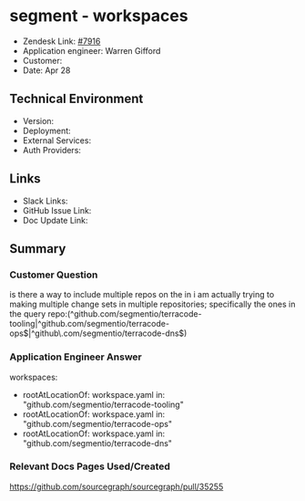 
# segment - workspaces <!-- Ticket Title  Hint: include keywords to make it searchable -->

- Zendesk Link: [#7916](https://sourcegraph.zendesk.com/agent/tickets/7916)
- Application engineer: Warren Gifford
- Customer: <!-- Redact if this contains personally identifying information -->
- Date: Apr 28

<!-- Data populated from integration, speak to Ben Gordon or Michael Bali if not working -->
<!-- During Internal team trial, fill missing data manually (we are waiting for all data to sync) -->

## Technical Environment
- Version: ​
- Deployment:
- External Services:
- Auth Providers:


## Links
<!-- Data for application engineer manual entry -->
- Slack Links:
- GitHub Issue Link:
- Doc Update Link:

## Summary
### Customer Question

is there a way to include multiple repos on the in
i am actually trying to making multiple change sets in multiple repositories; specifically the ones in the query
repo:(^github\.com/segmentio/terracode-tooling|^github\.com/segmentio/terracode-ops$|^github\.com/segmentio/terracode-dns$) 


### Application Engineer Answer

workspaces:
  - rootAtLocationOf: workspace.yaml 
    in: "github.com/segmentio/terracode-tooling"
  - rootAtLocationOf: workspace.yaml 
    in: "github.com/segmentio/terracode-ops"  
  - rootAtLocationOf: workspace.yaml 
    in: "github.com/segmentio/terracode-dns"


### Relevant Docs Pages Used/Created

https://github.com/sourcegraph/sourcegraph/pull/35255

<!-- Once complete, upload a copy to https://github.com/sourcegraph/support-tools-internal/tree/main/resolved-tickets as a .md file -->
<!-- Name the file 7916.md -->
